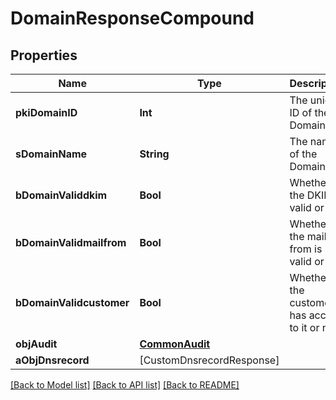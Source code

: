 # DomainResponseCompound

## Properties
Name | Type | Description | Notes
------------ | ------------- | ------------- | -------------
**pkiDomainID** | **Int** | The unique ID of the Domain | 
**sDomainName** | **String** | The name of the Domain | 
**bDomainValiddkim** | **Bool** | Whether the DKIM is valid or not | 
**bDomainValidmailfrom** | **Bool** | Whether the mail from is valid or not | 
**bDomainValidcustomer** | **Bool** | Whether the customer has access to it or not | 
**objAudit** | [**CommonAudit**](CommonAudit.md) |  | 
**aObjDnsrecord** | [CustomDnsrecordResponse] |  | 

[[Back to Model list]](../README.md#documentation-for-models) [[Back to API list]](../README.md#documentation-for-api-endpoints) [[Back to README]](../README.md)


